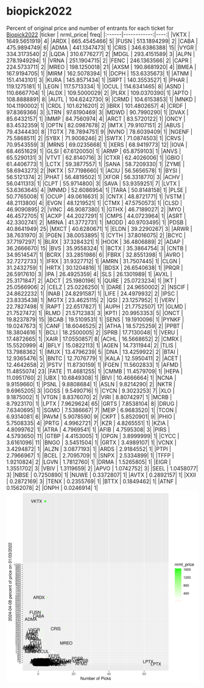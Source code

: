 # biopick2022
Percent of original price and number of entrants for each ticket for [Biopick2022](https://twitter.com/hashtag/Biopick2022)
|ticker |   nrml_price| freq|
|:------|------------:|----:|
|VKTX   | 1649.5651919|    4|
|ARDX   |  665.4545466|    5|
|FUSN   |  513.1894299|    2|
|CABA   |  475.9894749|    6|
|ADMA   |  441.1347473|    1|
|CRIS   |  346.6386388|   15|
|VYGR   |  334.3173540|    2|
|LQDA   |  310.6776277|    2|
|MDGL   |  293.4151589|    3|
|ALPN   |  278.1949294|    1|
|VRNA   |  251.1904715|    2|
|FENC   |  246.1363566|    2|
|CAPR   |  224.5733711|    2|
|MREO   |  198.1250018|   21|
|AXSM   |  190.8681920|    4|
|BMEA   |  167.9194705|    1|
|MIRM   |  162.5078394|    1|
|DCPH   |  153.6335673|    1|
|ATNM   |  151.4143101|    3|
|KURA   |  145.8571434|    1|
|SRPT   |  140.3553527|    1|
|PHAR   |  119.1275181|    1|
|LEGN   |  117.5713334|    1|
|OCUL   |  114.6341465|    8|
|ASND   |  110.6667704|    1|
|ALDX   |  109.5000029|    2|
|PLRX   |  109.0370390|    1|
|APTO   |  108.8888891|    8|
|AUTL   |  104.6242730|    9|
|CRMD   |  104.6153853|    1|
|MNKD   |  104.1190002|    1|
|CRDL   |  101.6216201|    2|
|IBRX   |  101.4802657|    4|
|CRDF   |   97.8369366|    3|
|LTRN   |   97.6190469|    3|
|MDWD   |   90.7990290|    1|
|DVAX   |   85.6432157|    1|
|IMMP   |   84.7560974|    4|
|ARCT   |   83.5720122|    1|
|ONCY   |   83.4532359|    1|
|OPTN   |   82.0987678|    2|
|IMTX   |   79.9107151|    2|
|ABUS   |   79.4344430|    8|
|TGTX   |   78.7894751|    9|
|NVNO   |   78.6039409|    1|
|NGENF  |   75.5868511|    2|
|SYBX   |   71.9008246|    2|
|SWTX   |   71.0874503|    1|
|CRVS   |   70.9543559|    3|
|MRNS   |   69.0235668|    1|
|XERS   |   68.9419773|   12|
|IOVA   |   68.4651629|    1|
|GLSI   |   67.6120050|    1|
|ARMP   |   65.8759103|    1|
|ANVS   |   65.5290131|    3|
|VTVT   |   62.8140716|    3|
|CTXR   |   62.4026006|    1|
|GBIO   |   61.4406773|    1|
|LCTX   |   59.3877557|    1|
|SANA   |   58.7209330|    1|
|ZYME   |   58.6943273|    2|
|NKTX   |   57.7198660|    1|
|ACIU   |   56.5656578|    1|
|BYSI   |   56.5121374|    2|
|PHAT   |   56.4819502|    1|
|XFOR   |   56.3318770|    3|
|ACHV   |   56.0411313|    1|
|CLPT   |   55.9714800|    3|
|SAVA   |   53.9359251|    7|
|LVTX   |   53.6363645|    4|
|MNMD   |   52.6086954|    1|
|TARA   |   50.8148158|    1|
|PLSE   |   50.7765008|    1|
|OCUP   |   49.0616631|    3|
|CNTX   |   48.8721771|    1|
|VSTM   |   48.2113800|    4|
|EVGN   |   48.1219521|    1|
|CTMX   |   47.5750573|    1|
|CLSD   |   46.9090895|    2|
|VINC   |   46.9087380|    1|
|GTHX   |   46.7189027|    2|
|MYO    |   46.4572705|    1|
|ACXP   |   44.2027291|    1|
|CMPS   |   44.0723964|    1|
|ASRT   |   42.3302741|    2|
|MRNA   |   41.3772731|    1|
|MODD   |   40.9703495|    1|
|PDSB   |   40.8641949|   25|
|MXCT   |   40.6280671|    1|
|ELDN   |   39.2290267|    3|
|ARWR   |   38.7631970|    3|
|PGEN   |   38.0053895|    1|
|CYTH   |   37.8016075|    2|
|BCYC   |   37.7197297|    1|
|BLRX   |   37.3284321|    1|
|HOOK   |   36.4806889|    2|
|ADAP   |   36.2666670|   15|
|BVS    |   35.9558324|    1|
|BCTX   |   35.3864754|    3|
|CNTB   |   34.9514547|    1|
|BCRX   |   33.2851986|    6|
|FBRX   |   32.8551398|    1|
|AVRO   |   32.7272733|    1|
|IFRX   |   31.9327712|    1|
|AMRN   |   31.7507445|    1|
|CLGN   |   31.2432759|    1|
|HRTX   |   30.1204816|    1|
|BDSX   |   26.6540638|    1|
|PRQR   |   26.5917610|    3|
|IPA    |   26.4925359|    4|
|SLS    |   26.1301989|    1|
|AVXL   |   25.3171847|    2|
|ADCT   |   25.1980196|    1|
|QURE   |   25.0723234|    1|
|IKT    |   25.0566906|    2|
|CELZ   |   25.0226250|    1|
|DARE   |   24.9650002|    2|
|NSCIF  |   24.8622232|    1|
|INAB   |   24.8291587|    1|
|LIFE   |   24.4979932|    2|
|IPSC   |   23.8335438|    1|
|MGTX   |   23.4625115|    2|
|QSI    |   23.1257952|    1|
|VERV   |   22.7827498|    1|
|RAPT   |   22.6517827|    1|
|AUPH   |   21.7752507|   17|
|GLMD   |   21.7527472|    1|
|RLMD   |   21.5712383|    3|
|KPTI   |   20.9953353|    5|
|ONCT   |   19.8237879|   15|
|BCAB   |   19.5109531|    1|
|SENS   |   19.1910096|    1|
|PYNKF  |   19.0247673|    1|
|CANF   |   18.6046525|    2|
|ATHA   |   18.5725259|    2|
|PPBT   |   18.3804616|    1|
|BCLI   |   18.2500005|    2|
|SPRB   |   17.7130048|    1|
|VERU   |   17.4872665|    1|
|XAIR   |   17.0550857|    8|
|ACHL   |   16.5668652|    2|
|CMRX   |   15.5520999|    4|
|BFLY   |   15.0822113|    1|
|AGEN   |   14.7311944|    2|
|TLIS   |   13.7988362|    1|
|IMUX   |   13.4796239|    5|
|DNA    |   13.4259922|    2|
|BTAI   |   12.9365476|    5|
|BNTC   |   12.7076779|    1|
|KALA   |   12.5950411|    2|
|ACET   |   12.4642658|    2|
|PSTV   |   11.8730159|    1|
|FGEN   |   11.5602833|    1|
|AFMD   |   11.4855074|   23|
|FATE   |   11.4681255|    1|
|CMMB   |   11.4579709|    1|
|HEPA   |   11.0951760|    2|
|UBX    |   10.6849308|    1|
|BIVI   |   10.4666664|    1|
|NCNA   |    9.9159660|    1|
|PSNL   |    9.8808684|    1|
|ASLN   |    9.8214290|    2|
|NKTR   |    9.6965205|    3|
|GOSS   |    9.5490716|    1|
|CYCN   |    9.3023253|    7|
|XLO    |    9.1875002|    1|
|VTGN   |    8.8376070|    2|
|VIRI   |    8.8074297|    1|
|MCRB   |    8.7923170|    1|
|LPTX   |    7.9629624|   65|
|GRTS   |    7.8538104|    8|
|DRUG   |    7.6340695|    1|
|SGMO   |    7.5386667|    7|
|MEIP   |    6.9683520|    1|
|TCON   |    6.9314081|    6|
|PAVM   |    5.9078590|    9|
|CKPT   |    5.8520901|    9|
|PHIO   |    5.7508335|    4|
|PRTG   |    4.9962721|    7|
|KZR    |    4.8265551|    1|
|KZIA   |    4.8099762|    1|
|ATRA   |    4.7969541|    1|
|AFIB   |    4.7595308|    3|
|PIRS   |    4.5793650|   11|
|GTBP   |    4.4153005|    1|
|OPGN   |    3.8999999|    1|
|CYCC   |    3.6161096|   11|
|BNGO   |    3.5451504|    1|
|GRTX   |    3.4989107|    1|
|VCNX   |    3.4294872|    1|
|ALZN   |    3.0877193|    1|
|ARDS   |    2.9184552|    1|
|PTPI   |    2.7966967|    1|
|BCEL   |    2.7095709|    1|
|SNPX   |    2.5334899|    1|
|TFFP   |    1.9210824|    2|
|LGVN   |    1.7812760|    1|
|DRMA   |    1.5265805|    1|
|EIGR   |    1.3551702|    3|
|VBIV   |    1.3119659|    2|
|APVO   |    1.0742752|    3|
|SEEL   |    1.0458077|    3|
|NBSE   |    0.7250890|    1|
|NUWE   |    0.3372807|    1|
|AVTX   |    0.2892157|    1|
|XXII   |    0.2872169|    3|
|TENX   |    0.2355769|    1|
|BTTX   |    0.1849462|    1|
|ATNF   |    0.1562078|    2|
|ONPH   |    0.0246914|    1|
![retvspicks](biopicks.png?raw=true)
